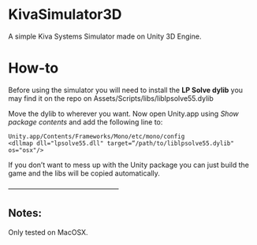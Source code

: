 KivaSimulator3D
===============

A simple Kiva Systems Simulator made on Unity 3D Engine.

# How-to
Before using the simulator you will need to install the **LP Solve dylib** you may find it on the repo on 
	Assets/Scripts/libs/liblpsolve55.dylib

Move the dylib to wherever you want. Now open Unity.app using *Show package contents* and add the following line to: 			

	Unity.app/Contents/Frameworks/Mono/etc/mono/config
	<dllmap dll="lpsolve55.dll" target=“/path/to/liblpsolve55.dylib" os="osx"/>

If you don’t want to mess up with the Unity package you can just build the game and the libs will be copied automatically.

————————————————
## Notes:
Only tested on MacOSX.


